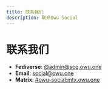 ```yaml
---
title: 联系我们
description: 联系Owu Social
---
```


# 联系我们

- **Fediverse**: [@admin@scg.owu.one](https://scg.owu.one/@admin)
- **Email**: [social@owu.one](mailto:social@owu.one)
- **Matrix**: [#owu-social:mtx.owu.one](https://matrix.to/#/#owu-social:mtx.owu.one)
